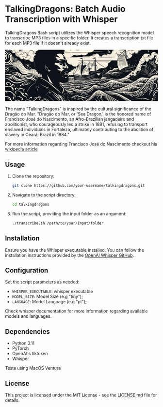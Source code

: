 # TalkingDragons: Batch Audio Transcription with Whisper

TalkingDragons Bash script utilizes the Whisper speech recognition model to transcribe MP3 files in a specific folder. It creates a transcription txt file for each MP3 file if it doesn't already exist.


![dragao_do_mar](./images/dragao_do_mar.png)

The name "TalkingDragons" is inspired by the cultural significance of the Dragão do Mar. "Dragão do Mar, or 'Sea Dragon,' is the honored name of Francisco José do Nascimento, an Afro-Brazilian jangadeiro and abolitionist, who courageously led a strike in 1881, refusing to transport enslaved individuals in Fortaleza, ultimately contributing to the abolition of slavery in Ceará, Brazil in 1884."

For more information regarding Francisco José do Nascimento checkout his [wikipedia article](https://en.wikipedia.org/wiki/Dragão_do_Mar)

## Usage

1. Clone the repository:

    ```bash
    git clone https://github.com/your-username/talkingdragons.git
    ```

2. Navigate to the script directory:

    ```bash
    cd talkingdragons
    ```

3. Run the script, providing the input folder as an argument:

    ```bash
    ./transcribe.sh /path/to/your/input/folder
    ```

## Installation

Ensure you have the Whisper executable installed. You can follow the installation instructions provided by the [OpenAI Whisper GitHub](https://github.com/openai/whisper).

## Configuration

Set the script parameters as needed:

* `WHISPER_EXECUTABLE`: whisper executable
* `MODEL_SIZE`: Model Size (e.g "tiny");
* `LANGUAGE`: Model Language (e.g "pt");

Check whisper documentation for more information regarding available models and languages.

## Dependencies

- Python 3.11
- PyTorch
- OpenAI's tiktoken
- Whisper

Teste using MacOS Ventura

## License

This project is licensed under the MIT License - see the [LICENSE.md](LICENSE.md) file for details.

